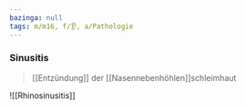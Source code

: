 ```yaml
---
bazinga: null
tags: m/m16, f/👂, a/Pathologie
---
```

### Sinusitis
> [[Entzündung]] der [[Nasennebenhöhlen]]schleimhaut

![[Rhinosinusitis]]